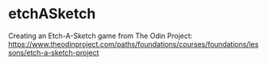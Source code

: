 # etchASketch
Creating an Etch-A-Sketch game from The Odin Project: https://www.theodinproject.com/paths/foundations/courses/foundations/lessons/etch-a-sketch-project
